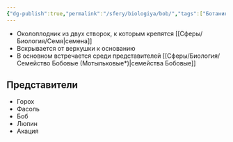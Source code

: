 ```yaml
---
{"dg-publish":true,"permalink":"/sfery/biologiya/bob/","tags":["Ботаника"]}
---
```


- Околоплодник из двух створок, к которым крепятся [[Сферы/Биология/Семя\|семена]]
- Вскрывается от верхушки к основанию 
- В основном встречается среди представителей [[Сферы/Биология/Семейство Бобовые (Мотыльковые*)\|семейства Бобовые]]
## Представители
- Горох
- Фасоль
- Боб
- Люпин
- Акация 